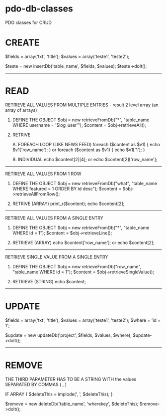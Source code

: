 # pdo-db-classes
PDO classes for CRUD



# CREATE

$fields = array('txt', 'title');
$values = array('teste1', 'teste2');

$teste = new insertDb('table_name', $fields, $values);
$teste->doIt();



--------------------------------------------------------------------------------------



# READ

RETRIEVE ALL VALUES FROM MULTIPLE ENTRIES - result 2 level array (an array of arrays)

1. DEFINE THE OBJECT
	$obj = new retrieveFromDb("*", "table_name WHERE username = '$log_user'");
	$content = $obj->retrieveAll();

2. RETRIVE

	A. FOREACH LOOP (LIKE NEWS FEED)
		foreach ($content as $v1) { echo $v1['row_name']; }
		or
		foreach ($content as $v1) { echo $v1['1']; }

	B. INDIVIDUAL
		echo $content[2][4];
		or
		echo $content[2]['row_name'];

-----------------------------------------

RETRIEVE ALL VALUES FROM 1 ROW

1. DEFINE THE OBJECT
	$obj = new retrieveFromDb("what", "table_name WHERE featured = 1 ORDER BY id desc");
	$content = $obj->retrieveAllFromRow();

2. RETRIVE (ARRAY)
	print_r($content);
	echo $content[2];

-----------------------------------------

RETRIEVE ALL VALUES FROM A SINGLE ENTRY

1. DEFINE THE OBJECT
	$obj = new retrieveFromDb("*", "table_name WHERE id = 1");
	$content = $obj->retrieveLine();

2. RETRIEVE (ARRAY)
	echo $content['row_name'];
	or
	echo $content[2];

-----------------------------------------

RETRIEVE SINGLE VALUE FROM A SINGLE ENTRY

1. DEFINE THE OBJECT
	$obj = new retrieveFromDb("row_name", "table_name WHERE id = 1");
	$content = $obj->retrieveSingleValue();

2. RETRIEVE (STRING)
	echo $content;



--------------------------------------------------------------------------------------



# UPDATE

$fields = array('txt', 'title');
$values = array('teste1', 'teste2');
$where = 'id = 1';

$update = new updateDb('project', $fields, $values, $where);
$update->doIt();



--------------------------------------------------------------------------------------



# REMOVE

THE THIRD PARAMETER HAS TO BE A STRING WITH the values SEPARATED BY COMMAS ( , )

IF ARRAY { $deleteThis = implode(', ', $deleteThis); }

$remove = new deleteDb('table_name', 'wherekey', $deleteThis);
$remove->doIt();




